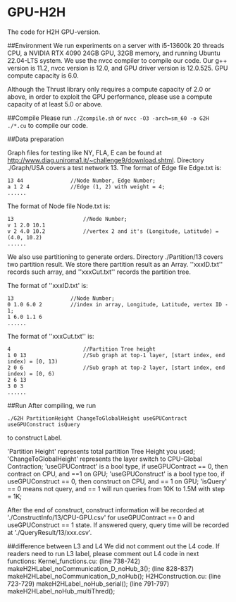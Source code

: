 # GPU-H2H
The code for H2H GPU-version.

##Environment
We run experiments on a server with i5-13600k 20 threads CPU, a NVIDIA RTX 4090 24GB GPU, 32GB memory, and running Ubuntu 22.04-LTS system. 
We use the nvcc compiler to compile our code. Our g++ version is 11.2, nvcc version is 12.0, and GPU driver version is 12.0.525. GPU compute capacity is 6.0.

Although the Thrust library only requires a compute capacity of 2.0 or above, in order to exploit the GPU performance, please use a compute capacity of at least 5.0 or above.


##Compile
Please run 
```./Zcompile.sh```
or
```nvcc -O3 -arch=sm_60 -o G2H ./*.cu```
to compile our code.


##Data preparation

Graph files for testing like NY, FLA, E can be found at http://www.diag.uniroma1.it/~challenge9/download.shtml.
Directory ./Graph/USA covers a test network 13. 
The format of Edge file Edge.txt is:
```
13 44               //Node Number, Edge Number;
a 1 2 4             //Edge (1, 2) with weight = 4;
......
```

The format of Node file Node.txt is:
```
13                      //Node Number;
v 1 2.0 10.1
v 2 4.0 10.2            //vertex 2 and it's (Longitude, Latitude) = (4.0, 10.2)
......
```

We also use partitioning to generate orders. Directory ./Partition/13 covers two partition result. 
We store there partition result as an Array. ''xxxID.txt'' records such array, and ''xxxCut.txt'' records the partition tree.

The format of ''xxxID.txt' is:
```
13                  //Node Number;
0 1.0 6.0 2         //index in array, Longitude, Latitude, vertex ID - 1;
1 6.0 1.1 6
......
```

The format of ''xxxCut.txt'' is:
```
4                       //Partition Tree height
1 0 13                  //Sub graph at top-1 layer, [start index, end index) = [0, 13)
2 0 6                   //Sub graph at top-2 layer, [start index, end index) = [0, 6)
2 6 13
3 0 3
......
```

##Run
After compiling, we run
```
./G2H PartitionHeight ChangeToGlobalHeight useGPUContract useGPUConstruct isQuery
```
to construct Label.

'Partition Height' represents total partition Tree Height you used;
'ChangeToGlobalHeight' represents the layer switch to CPU-Global Contraction;
'useGPUContract' is a bool type, if useGPUContract == 0, then contract on CPU, and ==1 on GPU;
'useGPUConstruct' is a bool type too, if useGPUConstruct == 0, then construct on CPU, and == 1 on GPU;
'isQuery' == 0 means not query, and == 1 will run queries from 10K to 1.5M with step = 1K;

After the end of construct, construct information will be recorded at './ConstructInfo/13/CPU-GPU.csv' for useGPUContract == 0 and useGPUConstruct == 1 state.
If answered query, query time will be recorded at './QueryResult/13/xxx.csv'.


##difference between L3 and L4
We did not comment out the L4 code.
If readers need to run L3 label, please comment out L4 code in next functions:
Kernel_functions.cu: (line 738-742) makeH2HLabel_noCommunication_D_noHub_3();
                     (line 828-837) makeH2HLabel_noCommunication_D_noHub();
H2HConstruction.cu:  (line 723-729) makeH2HLabel_noHub_serial();
                     (line 791-797) makeH2HLabel_noHub_multiThred();
